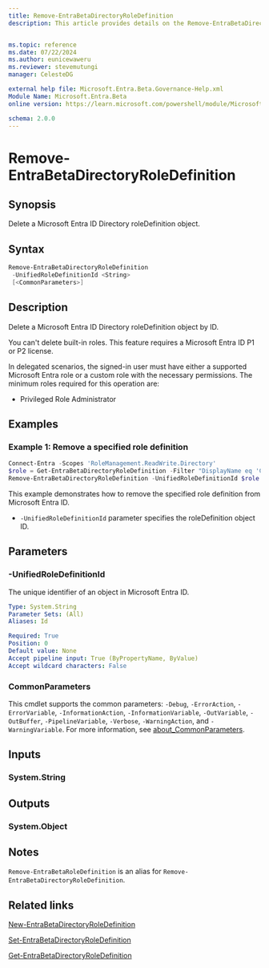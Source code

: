 ```yaml
---
title: Remove-EntraBetaDirectoryRoleDefinition
description: This article provides details on the Remove-EntraBetaDirectoryRoleDefinition command.


ms.topic: reference
ms.date: 07/22/2024
ms.author: eunicewaweru
ms.reviewer: stevemutungi
manager: CelesteDG

external help file: Microsoft.Entra.Beta.Governance-Help.xml
Module Name: Microsoft.Entra.Beta
online version: https://learn.microsoft.com/powershell/module/Microsoft.Entra.Beta/Remove-EntraBetaDirectoryRoleDefinition

schema: 2.0.0
---
```


# Remove-EntraBetaDirectoryRoleDefinition

## Synopsis

Delete a Microsoft Entra ID Directory roleDefinition object.

## Syntax

```powershell
Remove-EntraBetaDirectoryRoleDefinition
 -UnifiedRoleDefinitionId <String>
 [<CommonParameters>]
```

## Description

Delete a Microsoft Entra ID Directory roleDefinition object by ID.

You can't delete built-in roles. This feature requires a Microsoft Entra ID P1 or P2 license.

In delegated scenarios, the signed-in user must have either a supported Microsoft Entra role or a custom role with the necessary permissions. The minimum roles required for this operation are:

- Privileged Role Administrator

## Examples

### Example 1: Remove a specified role definition

```powershell
Connect-Entra -Scopes 'RoleManagement.ReadWrite.Directory'
$role = Get-EntraBetaDirectoryRoleDefinition -Filter "DisplayName eq 'Contoso Custom Role Definition'"
Remove-EntraBetaDirectoryRoleDefinition -UnifiedRoleDefinitionId $role.Id
```

This example demonstrates how to remove the specified role definition from Microsoft Entra ID.

- `-UnifiedRoleDefinitionId` parameter specifies the roleDefinition object ID.

## Parameters

### -UnifiedRoleDefinitionId

The unique identifier of an object in Microsoft Entra ID.

```yaml
Type: System.String
Parameter Sets: (All)
Aliases: Id

Required: True
Position: 0
Default value: None
Accept pipeline input: True (ByPropertyName, ByValue)
Accept wildcard characters: False
```

### CommonParameters

This cmdlet supports the common parameters: `-Debug`, `-ErrorAction`, `-ErrorVariable`, `-InformationAction`, `-InformationVariable`, `-OutVariable`, `-OutBuffer`, `-PipelineVariable`, `-Verbose`, `-WarningAction`, and `-WarningVariable`. For more information, see [about_CommonParameters](https://go.microsoft.com/fwlink/?LinkID=113216).

## Inputs

### System.String

## Outputs

### System.Object

## Notes

`Remove-EntraBetaRoleDefinition` is an alias for `Remove-EntraBetaDirectoryRoleDefinition`.

## Related links

[New-EntraBetaDirectoryRoleDefinition](New-EntraBetaDirectoryRoleDefinition.md)

[Set-EntraBetaDirectoryRoleDefinition](Set-EntraBetaDirectoryRoleDefinition.md)

[Get-EntraBetaDirectoryRoleDefinition](Get-EntraBetaDirectoryRoleDefinition.md)
